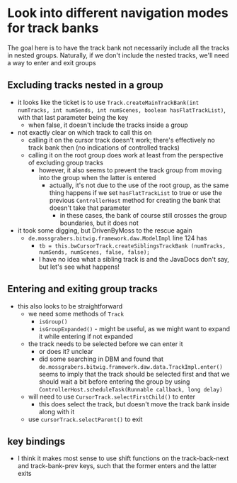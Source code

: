 # Look into different navigation modes for track banks

The goal here is to have the track bank not necessarily include all the tracks in nested groups. Naturally, if we don't include the nested tracks, we'll need a way to enter and exit groups

## Excluding tracks nested in a group
- it looks like the ticket is to use `Track.createMainTrackBank(int numTracks, int numSends, int numScenes, boolean hasFlatTrackList)`, with that last parameter being the key
  - when false, it doesn't include the tracks inside a group
- not exactly clear on which track to call this on
  - calling it on the cursor track doesn't work; there's effectively no track bank then (no indications of controlled tracks)
  - calling it on the root group does work at least from the perspective of excluding group tracks
    - however, it also seems to prevent the track group from moving into the group when the latter is entered
      - actually, it's not due to the use of the root group, as the same thing happens if we set `hasFlatTrackList` to true or use the previous `ControllerHost` method for creating the bank that doesn't take that parameter
        - in these cases, the bank of course still crosses the group boundaries, but it does not 
- it took some digging, but DrivenByMoss to the rescue again
  - `de.mossgrabers.bitwig.framework.daw.ModelImpl` line 124 has
    - `tb = this.bwCursorTrack.createSiblingsTrackBank (numTracks, numSends, numScenes, false, false);`
    - I have no idea what a sibling track is and the JavaDocs don't say, but let's see what happens!

## Entering and exiting group tracks
- this also looks to be straightforward
  - we need some methods of `Track`
    - `isGroup()`
    - `isGroupExpanded()` - might be useful, as we might want to expand it while entering if not expanded
  - the track needs to be selected before we can enter it
    - or does it? unclear
    - did some searching in DBM and found that `de.mossgrabers.bitwig.framework.daw.data.TrackImpl.enter()` seems to imply that the track should be selected first and that we should wait a bit before entering the group by using `ControllerHost.scheduleTask(Runnable callback, long delay)`
  - will need to use `CursorTrack.selectFirstChild()` to enter
    - this does select the track, but doesn't move the track bank inside along with it
  - use `cursorTrack.selectParent()` to exit

## key bindings
- I think it makes most sense to use shift functions on the track-back-next and track-bank-prev keys, such that the former enters and the latter exits